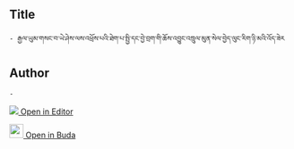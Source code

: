 ## Title
	- རྒྱལ་ཡུམ་གསང་བ་ཡེ་ཤེས་ལས་འཕྲོས་པའི་ཐེག་པ་སྤྱི་དང་བྱེ་བྲག་གི་ཆོས་འབྱུང་འཁྲུལ་མུན་སེལ་བྱེད་ལུང་རིག་ཉི་མའི་འོད་ཟེར

## Author
	- 



[<img src="https://img.icons8.com/color/25/000000/edit-property.png"> Open in Editor](http://editor.openpecha.org/P004633)

[<img width="25" src="https://library.bdrc.io/icons/BUDA-small.svg"> Open in Buda](https://library.bdrc.io/show/bdr:IE0OPP004633)
